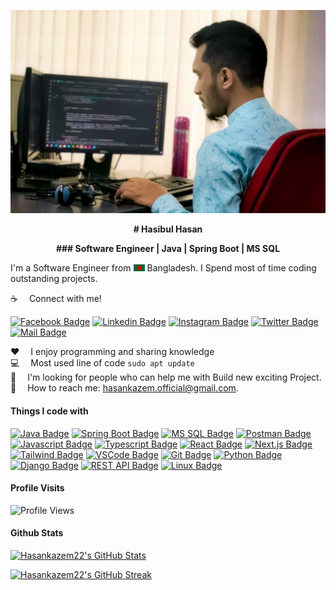 ![Github Banner](assets/github-banner.jpg)

<p align="center">
  <strong># Hasibul Hasan</strong>
</p>
<p align="center">
  <strong>### Software Engineer | Java | Spring Boot | MS SQL</strong>
</p>

I'm a Software Engineer from <img src="assets/bangladesh.png" width="18"/> Bangladesh. I Spend most of time coding outstanding projects.

:coffee: &emsp;Connect with me!

[![Facebook Badge](https://img.shields.io/badge/Facebook-1877F2?style=for-the-badge&logo=facebook&logoColor=white)](https://facebook.com/hasankazem22) [![Linkedin Badge](https://img.shields.io/badge/LinkedIn-0077B5?style=for-the-badge&logo=linkedin&logoColor=white)](https://www.linkedin.com/in/hasankazem22/) [![Instagram Badge](https://img.shields.io/badge/Instagram-E4405F?style=for-the-badge&logo=instagram&logoColor=white)](https://instagram.com/hasankazem22) [![Twitter Badge](https://img.shields.io/badge/Twitter-1DA1F2?style=for-the-badge&logo=twitter&logoColor=white)](https://twitter.com/hasankazem22) [![Mail Badge](https://img.shields.io/badge/Gmail-D14836?style=for-the-badge&logo=gmail&logoColor=white)](mailto:hasankazem.official@gmail.com)

:hearts: &emsp;I enjoy programming and sharing knowledge <br/>
:computer: &emsp;Most used line of code `sudo apt update` <br/>
🤔 &emsp;I'm looking for people who can help me with Build new exciting Project.<br/>
:e-mail: &emsp;How to reach me: hasankazem.official@gmail.com.<br/>

#### Things I code with

[![Java Badge](https://img.shields.io/badge/Java-ED8B00?style=for-the-badge&logo=java&logoColor=white)](#) [![Spring Boot Badge](https://img.shields.io/badge/Spring%20Boot-6DB33F?style=for-the-badge&logo=spring-boot&logoColor=white)](#) [![MS SQL Badge](https://img.shields.io/badge/Microsoft%20SQL%20Server-CC2927?style=for-the-badge&logo=microsoft-sql-server&logoColor=white)](#) [![Postman Badge](https://img.shields.io/badge/Postman-FF6C37?style=for-the-badge&logo=postman&logoColor=white)](#) [![Javascript Badge](https://img.shields.io/badge/-Javascript-F0DB4F?style=for-the-badge&labelColor=black&logo=javascript&logoColor=F0DB4F)](#) [![Typescript Badge](https://img.shields.io/badge/-Typescript-007acc?style=for-the-badge&labelColor=black&logo=typescript&logoColor=007acc)](#) [![React Badge](https://img.shields.io/badge/-React-61DBFB?style=for-the-badge&labelColor=black&logo=react&logoColor=61DBFB)](#) [![Next.js Badge](https://img.shields.io/badge/next.js-000000?style=for-the-badge&logo=nextdotjs&logoColor=white)](#) [![Tailwind Badge](https://img.shields.io/badge/Tailwind%20CSS-092749?style=for-the-badge&logo=tailwindcss&logoColor=06B6D4&labelColor=000000)](#) [![VSCode Badge](https://img.shields.io/badge/Visual_Studio-5C2D91?style=for-the-badge&logo=visual%20studio&logoColor=white)](#) [![Git Badge](https://img.shields.io/badge/Git-F05032?style=for-the-badge&logo=git&logoColor=white)](#) [![Python Badge](https://img.shields.io/badge/Python-3776AB?style=for-the-badge&logo=python&logoColor=white)](#) [![Django Badge](https://img.shields.io/badge/Django-092E20?style=for-the-badge&logo=django&logoColor=white)](#) [![REST API Badge](https://img.shields.io/badge/REST%20API-FF6C37?style=for-the-badge&logo=restful&logoColor=white)](#) [![Linux Badge](https://img.shields.io/badge/Linux-FCC624?style=for-the-badge&logo=linux&logoColor=black)](#) 

#### Profile Visits

![Profile Views](https://komarev.com/ghpvc/?username=hasankazem22&color=blue&style=for-the-badge)

#### Github Stats

[![Hasankazem22's GitHub Stats](https://github-readme-stats.vercel.app/api?username=hasankazem22&count_private=true&theme=tokyonight&hide=contribs,prs)](#)

[![Hasankazem22's GitHub Streak](https://github-readme-streak-stats.herokuapp.com/?user=hasankazem22&theme=tokyonight)](#)
